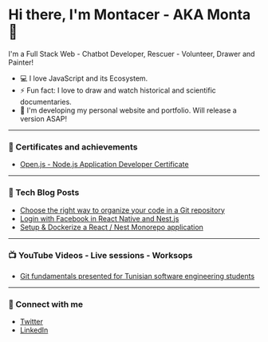 # Hi there, I'm Montacer - AKA Monta 👋

I'm a Full Stack Web - Chatbot Developer, Rescuer - Volunteer, Drawer and Painter!

- 💻 I love JavaScript and its Ecosystem.
- ⚡ Fun fact: I love to draw and watch historical and scientific documentaries.
- 🔭 I'm developing my personal website and portfolio. Will release a version ASAP!

---

### 📕 Certificates and achievements

- [Open.js - Node.js Application Developer Certificate](https://www.credly.com/earner/earned/badge/f42b9299-4e32-47f3-a84a-1e11eec12c3a)

---

### 📕 Tech Blog Posts

- [Choose the right way to organize your code in a Git repository](https://montacerdk.medium.com/choose-the-right-way-to-organize-your-code-in-a-git-repository-a900bf52e326)
- [Login with Facebook in React Native and Nest.js](https://montacerdk.medium.com/login-with-facebook-in-react-native-and-nest-js-39730e76b89)
- [Setup & Dockerize a React / Nest Monorepo application](https://montacerdk.medium.com/setup-dockerize-a-react-nest-monorepo-application-7a800060bd63)

---

### 📺 YouTube Videos - Live sessions - Worksops

- [Git fundamentals presented for Tunisian software engineering students ](https://www.youtube.com/watch?v=p3NiagnWF4o)

---

### 💬 Connect with me

- [Twitter](https://twitter.com/montacerdk)
- [LinkedIn](https://www.linkedin.com/in/montacerdk/)
